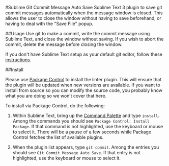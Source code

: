 #Sublime Git Commit Message Auto Save
Sublime Text 3 plugin to save git commit messages automatically when the message window is closed.
This allows the user to close the window without having to save beforehand, or having to deal with the "Save File" popup.

##Usage
Use git to make a commit, write the commit message using Sublime Text, and close the window without saving.
If you wish to abort the commit, delete the message before closing the window.

If you don't have Sublime Text setup as your default git editor, follow these [instructions](https://help.github.com/articles/associating-text-editors-with-git/#using-sublime-text-as-your-editor).


##Install

Please use [Package Control](https://sublime.wbond.net/installation) to install the linter plugin. This will ensure that the plugin will be updated when new versions are available. If you want to install from source so you can modify the source code, you probably know what you are doing so we won’t cover that here.

To install via Package Control, do the following:

1. Within Sublime Text, bring up the [Command Palette](http://docs.sublimetext.info/en/sublime-text-3/extensibility/command_palette.html) and type `install`. Among the commands you should see `Package Control: Install Package`. If that command is not highlighted, use the keyboard or mouse to select it. There will be a pause of a few seconds while Package Control fetches the list of available plugins.

1. When the plugin list appears, type `git commit`. Among the entries you should see `Git Commit Message Auto Save`. If that entry is not highlighted, use the keyboard or mouse to select it.

